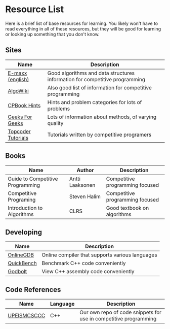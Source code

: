 # Resource List

Here is a brief list of base resources for learning. You likely won't have to read everything in all of these resources, but they will be good for learning or looking up something that you don't know.

## Sites

Name | Description
---- | -----------
[E-maxx (english)](https://cp-algorithms.com/) | Good algorithms and data structures information for competitive programming
[AlgoWiki](https://wiki.algo.is/) | Also good list of information for competitive programming
[CPBook Hints](https://cpbook.net/methodstosolve) | Hints and problem categories for lots of problems
[Geeks For Geeks](https://www.geeksforgeeks.org/fundamentals-of-algorithms/) | Lots of information about methods, of varying quality
[Topcoder Tutorials](https://www.topcoder.com/community/competitive-programming/tutorials/) | Tutorials written by competitive programers

## Books

Name | Author | Description
---- | ------ | -----------
Guide to Competitive Programming | Antti Laaksonen | Competitive programming focused
Competitive Programing | Steven Halim | Competitive programming focused
Introduction to Algorithms | CLRS | Good textbook on algorithms

## Developing

Name | Description
---- | -----------
[OnlineGDB](https://www.onlinegdb.com/) | Online compiler that supports various languages
[QuickBench](http://quick-bench.com/) | Benchmark C++ code conveniently
[Godbolt](https://godbolt.org/) | View C++ assembly code conveniently

## Code References

Name | Language | Description
---- | -------- | -----------
[UPEISMCSCCC](https://github.com/UPEISMCSCCC/Code) | C++ | Our own repo of code snippets for use in competitive programming
